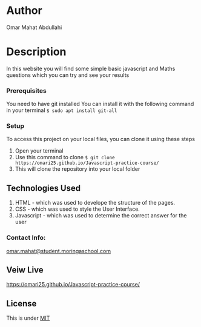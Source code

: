 # Author
Omar Mahat Abdullahi
# Description
In this website you will find some simple basic javascript and Maths questions which you can try and see your results
### Prerequisites
You need to have git installed
You can install it with the following command in your terminal
`$ sudo apt install git-all`
### Setup
To access this project on your local files, you can clone it using these steps
1. Open your terminal
1. Use this command to clone `$ git clone https://omari25.github.io/Javascript-practice-course/`
1. This will clone the repository into your local folder
## Technologies Used
1. HTML - which was used to develope the structure of the pages.
2. CSS - which was used to style the User Interface.
3. Javascript - which was used to determine the correct answer for the user
### Contact Info:
omar.mahat@student.moringaschool.com
## Veiw Live
https://omari25.github.io/Javascript-practice-course/
## License
This is under [MIT](https://choosealicense.com/licenses/mit/)